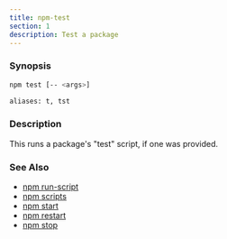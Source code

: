```yaml
---
title: npm-test
section: 1
description: Test a package
---
```


### Synopsis

```bash
npm test [-- <args>]

aliases: t, tst
```

### Description

This runs a package's "test" script, if one was provided.

### See Also

* [npm run-script](/cli-commands/run-script)
* [npm scripts](/using-npm/scripts)
* [npm start](/cli-commands/start)
* [npm restart](/cli-commands/restart)
* [npm stop](/cli-commands/stop)
